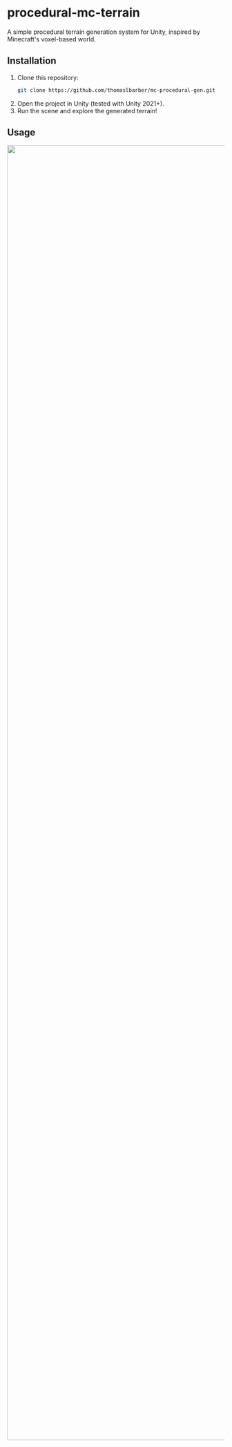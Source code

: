 # procedural-mc-terrain
A simple procedural terrain generation system for Unity, inspired by Minecraft's voxel-based world.

## Installation

<ol>
  <li>Clone this repository:</li>
    
  ```sh
  git clone https://github.com/thomaslbarber/mc-procedural-gen.git
  ```
  <li>Open the project in Unity (tested with Unity 2021+).</li>
  <li>Run the scene and explore the generated terrain!</li>
</ol>

## Usage
<img src="README_Usage.gif" width=3000/>
